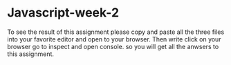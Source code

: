 # Javascript-week-2
To see the result of this assignment please copy and paste all the three files into your favorite editor and open to your browser. Then write click on your browser go to inspect and open console. so you will get all the anwsers to this assignment.
